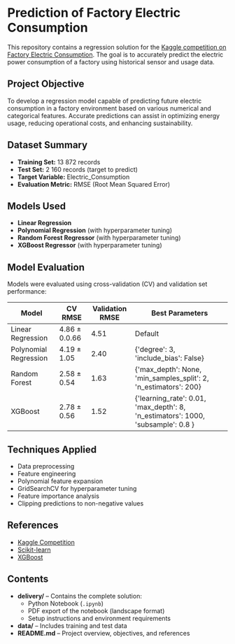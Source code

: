 # Prediction of Factory Electric Consumption

This repository contains a regression solution for the [Kaggle competition on Factory Electric Consumption](https://www.kaggle.com/competitions/prediction-of-factory-electric-consumption/). The goal is to accurately predict the electric power consumption of a factory using historical sensor and usage data.

## Project Objective
To develop a regression model capable of predicting future electric consumption in a factory environment based on various numerical and categorical features. Accurate predictions can assist in optimizing energy usage, reducing operational costs, and enhancing sustainability.

## Dataset Summary

- **Training Set:** 13 872 records
- **Test Set:** 2 160 records (target to predict)
- **Target Variable:** Electric_Consumption
- **Evaluation Metric:** RMSE (Root Mean Squared Error)

## Models Used

- **Linear Regression**
- **Polynomial Regression** (with hyperparameter tuning)
- **Random Forest Regressor** (with hyperparameter tuning)
- **XGBoost Regressor** (with hyperparameter tuning)

## Model Evaluation

Models were evaluated using cross-validation (CV) and validation set performance:

| Model                 | CV RMSE     | Validation RMSE | Best Parameters           |
|-----------------------|-------------|-----------------|---------------------------|
|Linear Regression     | 4.86 ± 0.0.66 | 4.51  | Default |                                                     
| Polynomial Regression | 4.19 ± 1.05 | 2.40        | {'degree': 3, 'include_bias': False}   |
| Random Forest         | 2.58 ± 0.54 | 1.63       | {'max_depth': None, 'min_samples_split': 2, 'n_estimators': 200}     |
| XGBoost               | 2.78 ± 0.56 | 1.52         | {'learning_rate': 0.01, 'max_depth': 8, 'n_estimators': 1000, 'subsample': 0.8 }       |

## Techniques Applied

- Data preprocessing 
- Feature engineering
- Polynomial feature expansion
- GridSearchCV for hyperparameter tuning
- Feature importance analysis
- Clipping predictions to non-negative values

## References

- [Kaggle Competition](https://www.kaggle.com/competitions/prediction-of-factory-electric-consumption/)
- [Scikit-learn](https://scikit-learn.org/)
- [XGBoost](https://xgboost.readthedocs.io/)

## Contents

- **delivery/** – Contains the complete solution:
  - Python Notebook (`.ipynb`)
  - PDF export of the notebook (landscape format)
  - Setup instructions and environment requirements
- **data/** – Includes training and test data 
- **README.md** – Project overview, objectives, and references